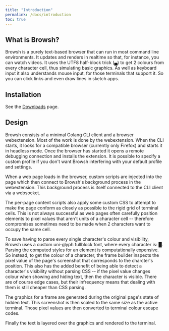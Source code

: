 ```yaml
---
title: "Introduction"
permalink: /docs/introduction
toc: true
---
```


## What is Browsh?

Browsh is a purely text-based browser that can run in most command line
environments. It updates and renders in realtime so that, for instance, you
can watch videos. It uses the UTF8 half-block trick (▄) to get 2 colours
from every character cell, thus simulating basic graphics. As well as keyboard input it also understands mouse input, for those terminals that support it. So
you can click links and even draw lines in sketch apps.

## Installation

See the [Downloads](/downloads) page.

## Design

Browsh consists of a minimal Golang CLI client and a browser webextension. Most of the work is done by the webextension. When the CLI starts, it looks for a compatible browser (currently only Firefox) and starts it in headless mode. Once
the browser has started it opens a remote debugging connection and installs the extension. It is possible to specify a custom profile if you don't want Browsh interfering with your default profile and settings.

When a web page loads in the browser, custom scripts are injected into the page which then connect to Browsh's background process in the webextension. This background process is itself connected to the CLI client via a websocket.

The per-page content scripts also apply some custom CSS to attempt to make the page conform as closely as possible to the rigid grid of terminal cells. This is not always successful as web pages often carefully position elements to pixel values that aren't units of a character cell -- therefore compromises sometimes need to be made when 2 characters want to occupy the same cell.

To save having to parse every single character's colour and visibility, Browsh uses a custom uni-glyph fullblock font, where every character is: █. Parsing the computed styles for an element is computationally expensive. So instead, to get the colour of a character, the frame builder inspects the pixel value of the page's screenshot that corresponds to the charcter's position. This also has the added benefit of being able to detect a character's visibility without parsing CSS -- if the pixel value changes colour when showing and hiding text, then the character is visible. There are of course edge cases, but their infrequency means that dealing with them is still cheaper than CSS parsing.

The graphics for a frame are generated during the original page's state of hidden text. This screenshot is then scaled to the same size as the active terminal. Those pixel values are then converted to terminal colour escape codes.

Finally the text is layered over the graphics and rendered to the terminal.
